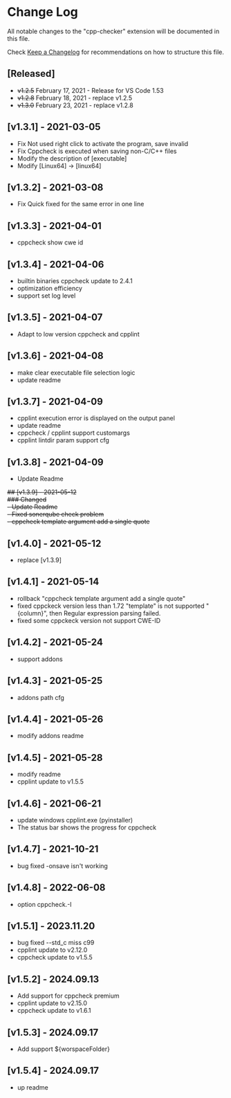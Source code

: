 # Change Log

All notable changes to the "cpp-checker" extension will be documented in this file.

Check [Keep a Changelog](http://keepachangelog.com/) for recommendations on how to structure this file.

## [Released]

- ~~v1.2.5~~  February 17, 2021 - Release for VS Code 1.53
- ~~v1.2.8~~ February 18, 2021 - replace v1.2.5
- ~~v1.3.0~~ February 23, 2021 - replace v1.2.8

## [v1.3.1] - 2021-03-05

- Fix Not used right click to activate the program, save invalid
- Fix Cppcheck is executed when saving non-C/C++ files
- Modify the description of [executable]
- Modify [Linux64] -> [linux64] 

## [v1.3.2] - 2021-03-08

- Fix Quick fixed for the same error in one line

## [v1.3.3] - 2021-04-01

- cppcheck show cwe id

## [v1.3.4] - 2021-04-06

- builtin binaries cppcheck update to 2.4.1
- optimization efficiency
- support set log level

## [v1.3.5] - 2021-04-07

- Adapt to low version cppcheck and cpplint

## [v1.3.6] - 2021-04-08

- make clear executable file selection logic
- update readme

## [v1.3.7] - 2021-04-09

- cpplint execution error is displayed on the output panel
- update readme
- cppcheck / cpplint support customargs
- cpplint lintdir param support cfg

## [v1.3.8] - 2021-04-09

- Update Readme

~~## [v1.3.9] - 2021-05-12~~    
~~### Changed~~    
~~- Update Readme~~    
~~- Fixed sonerqube check problem~~    
~~- cppcheck template argument add a single quote~~    
## [v1.4.0] - 2021-05-12

- replace [v1.3.9] 

## [v1.4.1] - 2021-05-14

- rollback "cppcheck template argument add a single quote"
- fixed cppckeck version less than 1.72 "template" is not supported "{column}", then Regular expression parsing failed.
- fixed some cppckeck version not support CWE-ID

## [v1.4.2] - 2021-05-24

- support addons

## [v1.4.3] - 2021-05-25

- addons path cfg

## [v1.4.4] - 2021-05-26

- modify addons readme

## [v1.4.5] - 2021-05-28

- modify readme
- cpplint update to v1.5.5

## [v1.4.6] - 2021-06-21

- update windows cpplint.exe (pyinstaller)
- The status bar shows the progress for cppcheck

## [v1.4.7] - 2021-10-21

- bug fixed -onsave isn't working

## [v1.4.8] - 2022-06-08

- option cppcheck.-I

## [v1.5.1] - 2023.11.20

- bug fixed --std_c miss c99 
- cpplint update to v2.12.0
- cppcheck update to v1.5.5

## [v1.5.2] - 2024.09.13

- Add support for cppcheck premium
- cpplint update to v2.15.0
- cppcheck update to v1.6.1

## [v1.5.3] - 2024.09.17

- Add support ${worspaceFolder}

## [v1.5.4] - 2024.09.17

- up readme
